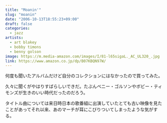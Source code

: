 ```yaml
---
title: "Moanin'"
slug: "moanin"
date: "2006-10-13T18:55:23+09:00"
draft: false
categories: 
  - jazz
artists:
  - art blakey
  - bobby timons
  - benny golson
image: https://m.media-amazon.com/images/I/81-l65sigaL._AC_UL320_.jpg
link: https://www.amazon.co.jp/dp/B07KBQN97W/
---
```

何度も聞いたアルバムだけど自分のコレクションにはなかったので買ってみた。
<!--more-->
久々に聞くがやはりすばらしいできだ。たぶんベニー・ゴルソンやボビー・ティモンズが生きのいい時代だったのだろう。

タイトル曲については来日時日本の歌番組に出演していたとても古い映像を見たことがあってそれ以来、あのマーチが耳にこびりついてしまったような気がする。

